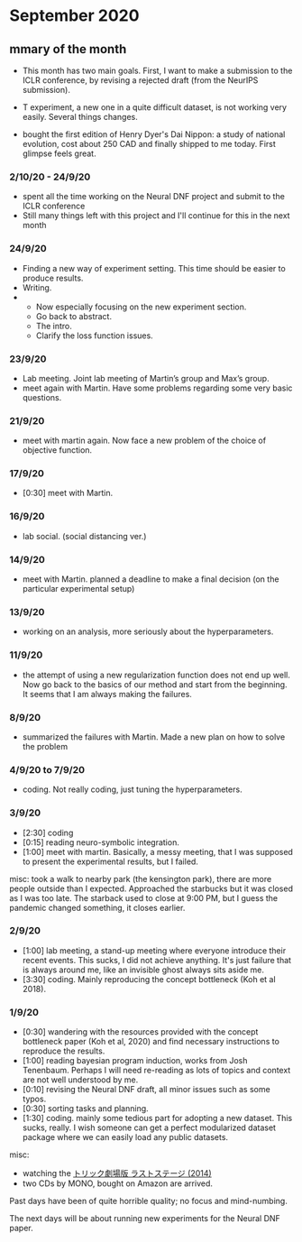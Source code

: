 # September 2020




## mmary of the month


* This month has two main goals. First, I want to make a submission to the ICLR conference, by revising a rejected draft (from the NeurIPS submission).

* T experiment, a new one in a quite difficult dataset, is not working very easily. Several things changes.

* bought the first edition of Henry Dyer's Dai Nippon: a study of national evolution, cost about 250 CAD and finally shipped to me today. First glimpse feels great.



### 2/10/20 - 24/9/20

-  spent all the time working on the Neural DNF project and submit to the ICLR conference
- Still many things left with this project and I'll continue for this in the next month



### 24/9/20

- Finding a new way of experiment setting. This time should be easier to produce results.
- Writing.
- - Now especially focusing on the new experiment section.
  - Go back to abstract.
  - The intro.
  - Clarify the loss function issues.



### 23/9/20

- Lab meeting. Joint lab meeting of Martin’s group and Max’s group.
- meet again with Martin. Have some problems regarding some very basic questions.



### 21/9/20

- meet with martin again. Now face a new problem of the choice of objective function.



### 17/9/20

- [0:30] meet with Martin.

### 16/9/20

* lab social. (social distancing ver.)

### 14/9/20

* meet with Martin. planned a deadline to make a final decision (on the particular experimental setup)

### 13/9/20

* working on an analysis, more seriously about the hyperparameters.

### 11/9/20

*  the attempt of using a new regularization function does not end up well. Now go back to the basics of our method and start from the beginning. It seems that I am always making the failures.

### 8/9/20

* summarized the failures with Martin. Made a new plan on how to solve the problem

### 4/9/20 to 7/9/20

*  coding. Not really coding, just tuning the hyperparameters.

### 3/9/20

* [2:30] coding
* [0:15] reading neuro-symbolic integration.
* [1:00] meet with martin. Basically, a messy meeting, that I was supposed to present the experimental results, but I failed.

misc: took a walk to nearby park (the kensington park), there are more people outside than I expected. Approached the starbucks but it was closed as I was too late. The starback used to close at 9:00 PM, but I guess the pandemic changed something, it closes earlier.

### 2/9/20

* [1:00] lab meeting, a stand-up meeting where everyone introduce their recent events. This sucks, I did not achieve anything. It's just failure that is always around me, like an invisible ghost always sits aside me.
* [3:30] coding. Mainly reproducing the concept bottleneck (Koh et al 2018).

### 1/9/20

* [0:30] wandering with the resources provided with the concept bottleneck paper (Koh et al, 2020) and find necessary instructions to reproduce the results.
* [1:00] reading bayesian program induction, works from Josh Tenenbaum. Perhaps I will need re-reading as lots of topics and context are not well understood by me.
* [0:10] revising the Neural DNF draft, all minor issues such as some typos.
* [0:30] sorting tasks and planning.
* [1:30] coding. mainly some tedious part for adopting a new dataset. This sucks, really. I wish someone can get a perfect modularized dataset package where we can easily load any public datasets.

misc:

* watching the [トリック劇場版 ラストステージ (2014)](https://movie.douban.com/subject/24844958/)
* two CDs by MONO, bought on Amazon are arrived.

Past days have been of quite horrible quality; no focus and mind-numbing.

The next days will be about running new experiments for the Neural DNF paper.
